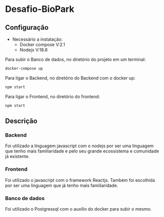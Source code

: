# Desafio-BioPark

## Configuração

- Necessário a instalação:
  - Docker compose V:2.1
  - Nodejs V:18.8

Para subir o Banco de dados, no diretório do projeto em um terminal:

```bash
docker-compose up
```

Para ligar o Backend, no diretório do Backend com o docker up:

```bash
npm start
```

Para ligar o Frontend, no diretório do frontend:

```bash
npm start
```

## Descrição

### Backend

Foi utilizado a linguagem javascript com o nodejs por ser uma linguagem que tenho mais familiaridade e pelo seu grande ecossistema e comunidade já existente.

### Frontend

Foi utilizado o javascript com o framework Reactjs. Também foi escolhida por ser uma linguagem que já tenho mais familiaridade.

### Banco de dados

Foi utilizado o Postgressql com o auxilio do docker para subir o mesmo.
